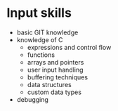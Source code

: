 # Input skills
- basic GIT knowledge
- knowledge of C
    - expressions and control flow
    - functions
    - arrays and pointers
    - user input handling
    - buffering techniques
    - data structures
    - custom data types
- debugging